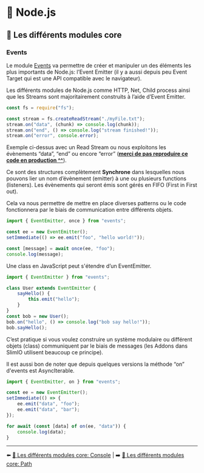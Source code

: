 # 🐢 Node.js

## 🌟 Les différents modules core

### Events

Le module [Events](https://nodejs.org/api/events.html) va permettre de créer et manipuler un des éléments les plus importants de Node.js: l’Event Emitter (il y a aussi depuis peu Event Target qui est une API compatible avec le navigateur).

Les différents modules de Node.js comme HTTP, Net, Child process ainsi que les Streams sont majoritairement construits à l’aide d’Event Emitter. 

```js
const fs = require("fs");

const stream = fs.createReadStream("./myFile.txt");
stream.on("data", (chunk) => console.log(chunk));
stream.on("end", () => console.log("stream finished!"));
stream.on("error", console.error);
```

Exemple ci-dessus avec un Read Stream ou nous exploitons les évènements “data”, “end” ou encore “error” (**<u>merci de pas reproduire ce code en production ^^</u>**).

Ce sont des structures complètement **Synchrone** dans lesquelles nous pouvons lier un nom d’évènement (emitter) à une ou plusieurs functions (listeners). Les évènements qui seront émis sont gérés en FIFO (First in First out).

Cela va nous permettre de mettre en place diverses patterns ou le code fonctionnera  par le biais de communication entre différents objets.


```js
import { EventEmitter, once } from "events";

const ee = new EventEmitter();
setImmediate(() => ee.emit("foo", "hello world!"));

const [message] = await once(ee, "foo");
console.log(message);
```

Une class en JavaScript peut s'étendre d’un EventEmitter.

```js
import { EventEmitter } from "events";

class User extends EventEmitter {
    sayHello() {
        this.emit("hello");
    }
}
const bob = new User();
bob.on("hello", () => console.log("bob say hello!"));
bob.sayHello();
```

C’est pratique si vous voulez construire un système modulaire ou différent objets (class) communiquent par le biais de messages (les Addons dans SlimIO utilisent beaucoup ce principe).

Il est aussi bon de noter que depuis quelques versions la méthode “on” d'events est AsyncIterable. 

```js
import { EventEmitter, on } from "events";

const ee = new EventEmitter();
setImmediate(() => {
    ee.emit("data", "foo");
    ee.emit("data", "bar");
});

for await (const [data] of on(ee, "data")) {
    console.log(data);
}
```

---

⬅️ [🌟 Les différents modules core: Console](./console.md) |
➡️ [🌟 Les différents modules core: Path](./path.md)
